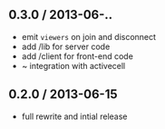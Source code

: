 ## 0.3.0 / 2013-06-..

  * emit `viewers` on join and disconnect
  * add /lib for server code
  * add /client for front-end code
  * ~ integration with activecell

## 0.2.0 / 2013-06-15

  * full rewrite and intial release
